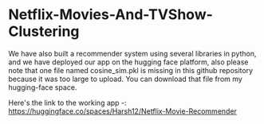 # Netflix-Movies-And-TVShow-Clustering

We have also built a recommender system using several libraries in python, and we have deployed our app on the hugging face platform, also please note that one file named cosine_sim.pkl is missing in this github repository because it was too large to upload. You can download that file from my hugging-face space.

Here's the link to the working app -: https://huggingface.co/spaces/Harsh12/Netflix-Movie-Recommender
